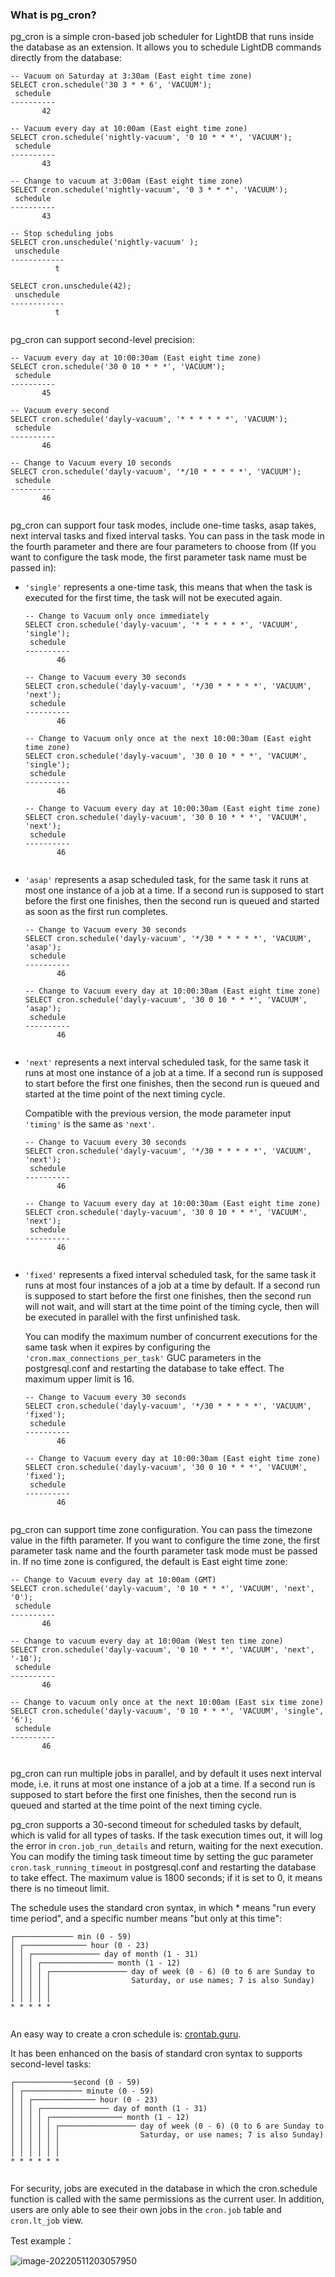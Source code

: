 ### What is pg_cron?

pg_cron is a simple cron-based job scheduler for LightDB that runs inside the database as an extension. It allows you to schedule LightDB commands directly from the database:

```
-- Vacuum on Saturday at 3:30am (East eight time zone)
SELECT cron.schedule('30 3 * * 6', 'VACUUM');
 schedule
----------
       42

-- Vacuum every day at 10:00am (East eight time zone)
SELECT cron.schedule('nightly-vacuum', '0 10 * * *', 'VACUUM');
 schedule
----------
       43

-- Change to vacuum at 3:00am (East eight time zone)
SELECT cron.schedule('nightly-vacuum', '0 3 * * *', 'VACUUM');
 schedule
----------
       43

-- Stop scheduling jobs
SELECT cron.unschedule('nightly-vacuum' );
 unschedule
------------
          t

SELECT cron.unschedule(42);
 unschedule
------------
          t
        
```

pg_cron can support second-level precision:

```
-- Vacuum every day at 10:00:30am (East eight time zone)
SELECT cron.schedule('30 0 10 * * *', 'VACUUM');
 schedule
----------
       45

-- Vacuum every second
SELECT cron.schedule('dayly-vacuum', '* * * * * *', 'VACUUM');
 schedule
----------
       46

-- Change to Vacuum every 10 seconds
SELECT cron.schedule('dayly-vacuum', '*/10 * * * * *', 'VACUUM');
 schedule
----------
       46
        
```

pg_cron can support four task modes, include one-time tasks, asap takes, next interval tasks and fixed interval tasks. You can pass in the task mode in the fourth parameter and there are four parameters to choose from (If you want to configure the task mode, the first parameter task name must be passed in):

- `'single'` represents a one-time task, this means that when the task is executed for the first time, the task will not be executed again.

  ```
  -- Change to Vacuum only once immediately
  SELECT cron.schedule('dayly-vacuum', '* * * * * *', 'VACUUM', 'single');
   schedule
  ----------
         46
  
  -- Change to Vacuum every 30 seconds
  SELECT cron.schedule('dayly-vacuum', '*/30 * * * * *', 'VACUUM', 'next');
   schedule
  ----------
         46
  
  -- Change to Vacuum only once at the next 10:00:30am (East eight time zone)
  SELECT cron.schedule('dayly-vacuum', '30 0 10 * * *', 'VACUUM', 'single');
   schedule
  ----------
         46
  
  -- Change to Vacuum every day at 10:00:30am (East eight time zone)
  SELECT cron.schedule('dayly-vacuum', '30 0 10 * * *', 'VACUUM', 'next');
   schedule
  ----------
         46
                  
  ```

- `'asap'` represents a asap scheduled task, for the same task it runs at most one instance of a job at a time. If a second run is supposed to start before the first one finishes, then the second run is queued and started as soon as the first run completes.

  ```
  -- Change to Vacuum every 30 seconds
  SELECT cron.schedule('dayly-vacuum', '*/30 * * * * *', 'VACUUM', 'asap');
   schedule
  ----------
         46
  
  -- Change to Vacuum every day at 10:00:30am (East eight time zone)
  SELECT cron.schedule('dayly-vacuum', '30 0 10 * * *', 'VACUUM', 'asap');
   schedule
  ----------
         46
                  
  ```

- `'next'` represents a next interval scheduled task, for the same task it runs at most one instance of a job at a time. If a second run is supposed to start before the first one finishes, then the second run is queued and started at the time point of the next timing cycle.

  Compatible with the previous version, the mode parameter input `'timing'` is the same as `'next'`.

  ```
  -- Change to Vacuum every 30 seconds
  SELECT cron.schedule('dayly-vacuum', '*/30 * * * * *', 'VACUUM', 'next');
   schedule
  ----------
         46
  
  -- Change to Vacuum every day at 10:00:30am (East eight time zone)
  SELECT cron.schedule('dayly-vacuum', '30 0 10 * * *', 'VACUUM', 'next');
   schedule
  ----------
         46
                  
  ```

- `'fixed'` represents a fixed interval scheduled task, for the same task it runs at most four instances of a job at a time by default. If a second run is supposed to start before the first one finishes, then the second run will not wait, and will start at the time point of the timing cycle, then will be executed in parallel with the first unfinished task.

  You can modify the maximum number of concurrent executions for the same task when it expires by configuring the `'cron.max_connections_per_task'` GUC parameters in the postgresql.conf and restarting the database to take effect. The maximum upper limit is 16.

  ```
  -- Change to Vacuum every 30 seconds
  SELECT cron.schedule('dayly-vacuum', '*/30 * * * * *', 'VACUUM', 'fixed');
   schedule
  ----------
         46
  
  -- Change to Vacuum every day at 10:00:30am (East eight time zone)
  SELECT cron.schedule('dayly-vacuum', '30 0 10 * * *', 'VACUUM', 'fixed');
   schedule
  ----------
         46
                  
  ```

pg_cron can support time zone configuration. You can pass the timezone value in the fifth parameter. If you want to configure the time zone, the first parameter task name and the fourth parameter task mode must be passed in. If no time zone is configured, the default is East eight time zone:

```
-- Change to Vacuum every day at 10:00am (GMT)
SELECT cron.schedule('dayly-vacuum', '0 10 * * *', 'VACUUM', 'next', '0');
 schedule
----------
       46

-- Change to vacuum every day at 10:00am (West ten time zone)
SELECT cron.schedule('dayly-vacuum', '0 10 * * *', 'VACUUM', 'next', '-10');
 schedule
----------
       46

-- Change to vacuum only once at the next 10:00am (East six time zone)
SELECT cron.schedule('dayly-vacuum', '0 10 * * *', 'VACUUM', 'single', '6');
 schedule
----------
       46
        
```

pg_cron can run multiple jobs in parallel, and by default it uses next interval mode, i.e. it runs at most one instance of a job at a time. If a second run is supposed to start before the first one finishes, then the second run is queued and started at the time point of the next timing cycle.

pg_cron supports a 30-second timeout for scheduled tasks by default, which is valid for all types of tasks. If the task execution times out, it will log the error in `cron.job_run_details` and return, waiting for the next execution. You can modify the timing task timeout time by setting the guc parameter `cron.task_running_timeout` in postgresql.conf and restarting the database to take effect. The maximum value is 1800 seconds; if it is set to 0, it means there is no timeout limit.

The schedule uses the standard cron syntax, in which * means "run every time period", and a specific number means "but only at this time":

```
┌───────────── min (0 - 59)
│ ┌────────────── hour (0 - 23)
│ │ ┌─────────────── day of month (1 - 31)
│ │ │ ┌──────────────── month (1 - 12)
│ │ │ │ ┌───────────────── day of week (0 - 6) (0 to 6 are Sunday to
│ │ │ │ │                  Saturday, or use names; 7 is also Sunday)
│ │ │ │ │
│ │ │ │ │
* * * * *
        
```

An easy way to create a cron schedule is: [crontab.guru](https://crontab.guru/).

It has been enhanced on the basis of standard cron syntax to supports second-level tasks:

```
┌─────────────second (0 - 59)
│ ┌───────────── minute (0 - 59)
│ │ ┌────────────── hour (0 - 23)
│ │ │ ┌─────────────── day of month (1 - 31)
│ │ │ │ ┌──────────────── month (1 - 12)
│ │ │ │ │ ┌───────────────── day of week (0 - 6) (0 to 6 are Sunday to
│ │ │ │ │ │                  Saturday, or use names; 7 is also Sunday)
│ │ │ │ │ │
│ │ │ │ │ │
* * * * * *
        
```

For security, jobs are executed in the database in which the cron.schedule function is called with the same permissions as the current user. In addition, users are only able to see their own jobs in the `cron.job` table and `cron.lt_job` view.



Test example：

![image-20220511203057950](./image-20220511203057950.png)



